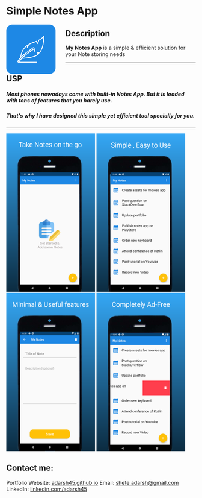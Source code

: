 # Simple Notes App
<img src="images/app_icon.png" alt="App Icon" style="float:left; margin-right:26px;">
<div style="">
<h2 style="">Description</h2>
<p><b>My Notes App</b>  is a simple & efficient solution for your Note storing needs </p>
</div>

___
## USP
##### Most phones nowadays come with built-in Notes App. But it is loaded with tons of features that you barely use.</h6>
##### That's why I have designed this simple yet efficient tool specially for you.
___

<div style="display:inline; align:center;">
<img src="./images/ss_1.png" alt="Screenshot 1" height="420px">
<img src="./images/ss_2.png" alt="Screenshot 2" height="420px">
<img src="./images/ss_3.png" alt="Screenshot 3" height="420px">
<img src="./images/ss_4.png" alt="Screenshot 4" height="420px">
</div>

## Contact me:
Portfolio Website: [adarsh45.github.io](https://adarsh45.github.io)
Email: [shete.adarsh@gmail.com](shete.adarsh@gmail.com)
LinkedIn: [linkedin.com/adarsh45](https://www.linkedin.com/in/adarsh45/)